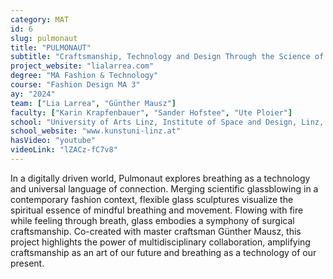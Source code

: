 ```yaml
---
category: MAT
id: 6
slug: pulmonaut
title: "PULMONAUT"
subtitle: "Craftsmanship, Technology and Design Through the Science of Breathing and the Art of Glass-blowing"
project_website: "lialarrea.com"
degree: "MA Fashion & Technology"
course: "Fashion Design MA 3"
ay: "2024"
team: ["Lia Larrea", "Günther Mausz"]
faculty: ["Karin Krapfenbauer", "Sander Hofstee", "Ute Ploier"]
school: "University of Arts Linz, Institute of Space and Design, Linz, Austria"
school_website: "www.kunstuni-linz.at"
hasVideo: "youtube"
videoLink: "lZACz-fC7v8"
---
```


In a digitally driven world, Pulmonaut explores breathing as a technology and universal language of connection. Merging scientific glassblowing in a contemporary fashion context, flexible glass sculptures visualize the spiritual essence of mindful breathing and movement. Flowing with fire while feeling through breath, glass embodies a symphony of surgical craftsmanship. Co-created with master craftsman Günther Mausz, this project highlights the power of multidisciplinary collaboration, amplifying craftsmanship as an art of our future and breathing as a technology of our present.
